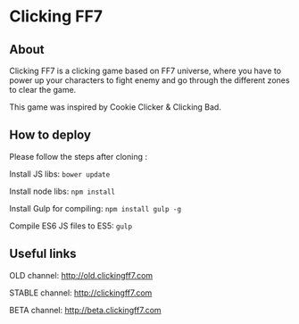# Clicking FF7

## About

Clicking FF7 is a clicking game based on FF7 universe, where you have to power up your characters to fight enemy and go through the different zones to clear the game.

This game was inspired by Cookie Clicker & Clicking Bad.

## How to deploy

Please follow the steps after cloning :

Install JS libs: `bower update`

Install node libs: `npm install`

Install Gulp for compiling: `npm install gulp -g`

Compile ES6 JS files to ES5: `gulp`

## Useful links

OLD channel: http://old.clickingff7.com

STABLE channel: http://clickingff7.com

BETA channel: http://beta.clickingff7.com
